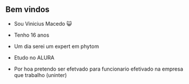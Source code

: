 ## Bem vindos ##
- Sou Vinicius Macedo 😺

- Tenho 16 anos

- Um dia serei um expert em phytom

- Etudo no ALURA

- Por hoa pretendo ser efetvado para funcionario efetivado na empresa que trabalho (uninter)







